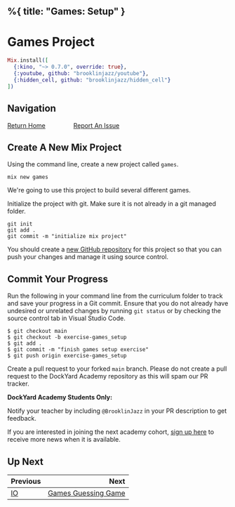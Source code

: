 %{
  title: "Games: Setup"
}
---
# Games Project

```elixir
Mix.install([
  {:kino, "~> 0.7.0", override: true},
  {:youtube, github: "brooklinjazz/youtube"},
  {:hidden_cell, github: "brooklinjazz/hidden_cell"}
])
```

## Navigation

[Return Home](../start.livemd)<span style="padding: 0 30px"></span>
[Report An Issue](https://github.com/DockYard-Academy/beta_curriculum/issues/new?assignees=&labels=&template=issue.md&title=)

## Create A New Mix Project

Using the command line, create a new project called `games`.

```
mix new games
```

We're going to use this project to build several different games.

Initialize the project with git. Make sure it is not already in a git managed folder.

```
git init
git add .
git commit -m "initialize mix project"
```

You should create a [new GitHub repository](https://github.com/new) for this project so that you can push your changes and manage it using source control.

## Commit Your Progress

Run the following in your command line from the curriculum folder to track and save your progress in a Git commit.
Ensure that you do not already have undesired or unrelated changes by running `git status` or by checking the source control tab in Visual Studio Code.

```
$ git checkout main
$ git checkout -b exercise-games_setup
$ git add .
$ git commit -m "finish games setup exercise"
$ git push origin exercise-games_setup
```

Create a pull request to your forked `main` branch. Please do not create a pull request to the DockYard Academy repository as this will spam our PR tracker.

**DockYard Academy Students Only:**

Notify your teacher by including `@BrooklinJazz` in your PR description to get feedback.

If you are interested in joining the next academy cohort, [sign up here](https://academy.dockyard.com/) to receive more news when it is available.

## Up Next

| Previous                   | Next                                                           |
| -------------------------- | -------------------------------------------------------------: |
| [IO](../reading/io.livemd) | [Games Guessing Game](../exercises/games_guessing_game.livemd) |

